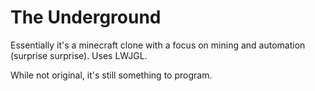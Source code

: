 # The Underground

Essentially it's a minecraft clone with a focus on mining and automation (surprise surprise).
Uses LWJGL.

While not original, it's still something to program.
